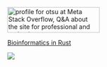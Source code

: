 <a href="https://meta.stackoverflow.com/users/5814011/otsu"><img src="https://meta.stackoverflow.com/users/flair/5814011.png" width="208" height="58" alt="profile for otsu at Meta Stack Overflow, Q&amp;A about the site for professional and enthusiast programmers" title="profile for otsu at Meta Stack Overflow, Q&amp;A about the site for professional and enthusiast programmers"></a>

[Bioinformatics in Rust](https://kana4.github.io/bioinformatics_rust_book/Chapter_1/1_0_Introduction.html)

![](./bookseller.gif)

[](https://www.kaggle.com/chrispr)

[](https://hub.docker.com/r/windybasket/public)

[](./thumbsup.gif)
[](http://webcomic.ohtabooks.com/ashita/)

[](https://chap.manganelo.com/manga-ny89218/chapter-1)

[](https://codepen.io/topics/)

[](https://data.stackexchange.com/stackoverflow/queries)

[](https://www.airdna.co/vacation-rental-data/app/jp/hiroshima-ken/naka-ku/overview)

[](https://h2oai.github.io/db-benchmark/)

[](https://www2.deloitte.com/ca/en/pages/about-deloitte/articles/covid-dashboard.html?is=5e8d4f149b0f225dde35ccbe)

[](https://www.shodan.io/search?query=ver2.4+rev0+country%3A%22JP%22+has_screenshot%3Atrue)

[](https://yomi.yoroi.company/upload)

[](https://opendata.rapid7.com/)

[](https://bazaar.abuse.ch/)

[](https://www.exploit-db.com/google-hacking-database)

